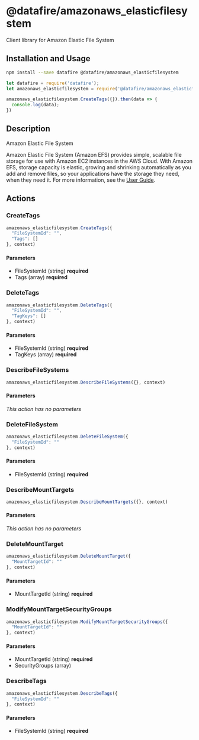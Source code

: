 # @datafire/amazonaws_elasticfilesystem

Client library for Amazon Elastic File System

## Installation and Usage
```bash
npm install --save datafire @datafire/amazonaws_elasticfilesystem
```

```js
let datafire = require('datafire');
let amazonaws_elasticfilesystem = require('@datafire/amazonaws_elasticfilesystem').create();

amazonaws_elasticfilesystem.CreateTags({}).then(data => {
  console.log(data);
})
```

## Description
<fullname>Amazon Elastic File System</fullname> <p>Amazon Elastic File System (Amazon EFS) provides simple, scalable file storage for use with Amazon EC2 instances in the AWS Cloud. With Amazon EFS, storage capacity is elastic, growing and shrinking automatically as you add and remove files, so your applications have the storage they need, when they need it. For more information, see the <a href="http://docs.aws.amazon.com/efs/latest/ug/api-reference.html">User Guide</a>.</p>

## Actions
### CreateTags



```js
amazonaws_elasticfilesystem.CreateTags({
  "FileSystemId": "",
  "Tags": []
}, context)
```

#### Parameters
* FileSystemId (string) **required**
* Tags (array) **required**

### DeleteTags



```js
amazonaws_elasticfilesystem.DeleteTags({
  "FileSystemId": "",
  "TagKeys": []
}, context)
```

#### Parameters
* FileSystemId (string) **required**
* TagKeys (array) **required**

### DescribeFileSystems



```js
amazonaws_elasticfilesystem.DescribeFileSystems({}, context)
```

#### Parameters
*This action has no parameters*

### DeleteFileSystem



```js
amazonaws_elasticfilesystem.DeleteFileSystem({
  "FileSystemId": ""
}, context)
```

#### Parameters
* FileSystemId (string) **required**

### DescribeMountTargets



```js
amazonaws_elasticfilesystem.DescribeMountTargets({}, context)
```

#### Parameters
*This action has no parameters*

### DeleteMountTarget



```js
amazonaws_elasticfilesystem.DeleteMountTarget({
  "MountTargetId": ""
}, context)
```

#### Parameters
* MountTargetId (string) **required**

### ModifyMountTargetSecurityGroups



```js
amazonaws_elasticfilesystem.ModifyMountTargetSecurityGroups({
  "MountTargetId": ""
}, context)
```

#### Parameters
* MountTargetId (string) **required**
* SecurityGroups (array)

### DescribeTags



```js
amazonaws_elasticfilesystem.DescribeTags({
  "FileSystemId": ""
}, context)
```

#### Parameters
* FileSystemId (string) **required**

